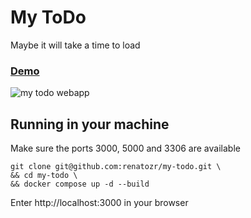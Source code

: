# My ToDo

Maybe it will take a time to load
### [Demo](https://my-todo-webapp.onrender.com)

<img src="https://media1.tenor.com/images/6c90e9d1ce1fb66d3466eaff94a713f1/tenor.gif?itemid=27490758" alt="my todo webapp"  width="" />

## Running in your machine
Make sure the ports 3000, 5000 and 3306 are available
```
git clone git@github.com:renatozr/my-todo.git \
&& cd my-todo \
&& docker compose up -d --build
```
Enter http://localhost:3000 in your browser
